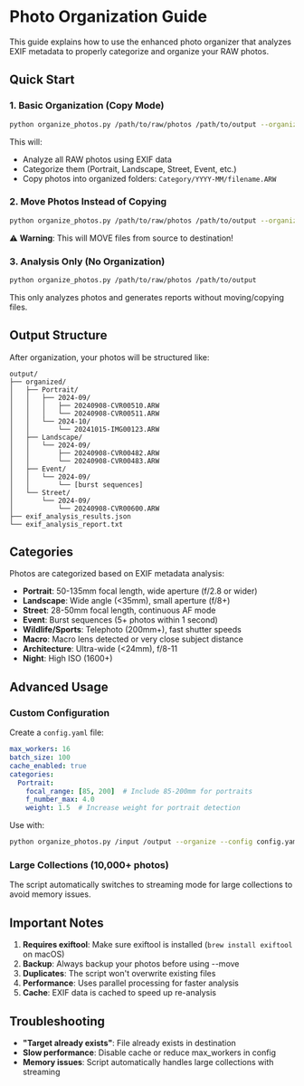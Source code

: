 # Photo Organization Guide

This guide explains how to use the enhanced photo organizer that analyzes EXIF metadata to properly categorize and organize your RAW photos.

## Quick Start

### 1. Basic Organization (Copy Mode)
```bash
python organize_photos.py /path/to/raw/photos /path/to/output --organize
```
This will:
- Analyze all RAW photos using EXIF data
- Categorize them (Portrait, Landscape, Street, Event, etc.)
- Copy photos into organized folders: `Category/YYYY-MM/filename.ARW`

### 2. Move Photos Instead of Copying
```bash
python organize_photos.py /path/to/raw/photos /path/to/output --organize --move
```
⚠️ **Warning**: This will MOVE files from source to destination!

### 3. Analysis Only (No Organization)
```bash
python organize_photos.py /path/to/raw/photos /path/to/output
```
This only analyzes photos and generates reports without moving/copying files.

## Output Structure

After organization, your photos will be structured like:
```
output/
├── organized/
│   ├── Portrait/
│   │   ├── 2024-09/
│   │   │   ├── 20240908-CVR00510.ARW
│   │   │   └── 20240908-CVR00511.ARW
│   │   └── 2024-10/
│   │       └── 20241015-IMG00123.ARW
│   ├── Landscape/
│   │   └── 2024-09/
│   │       ├── 20240908-CVR00482.ARW
│   │       └── 20240908-CVR00483.ARW
│   ├── Event/
│   │   └── 2024-09/
│   │       └── [burst sequences]
│   └── Street/
│       └── 2024-09/
│           └── 20240908-CVR00600.ARW
├── exif_analysis_results.json
└── exif_analysis_report.txt
```

## Categories

Photos are categorized based on EXIF metadata analysis:

- **Portrait**: 50-135mm focal length, wide aperture (f/2.8 or wider)
- **Landscape**: Wide angle (<35mm), small aperture (f/8+)
- **Street**: 28-50mm focal length, continuous AF mode
- **Event**: Burst sequences (5+ photos within 1 second)
- **Wildlife/Sports**: Telephoto (200mm+), fast shutter speeds
- **Macro**: Macro lens detected or very close subject distance
- **Architecture**: Ultra-wide (<24mm), f/8-11
- **Night**: High ISO (1600+)

## Advanced Usage

### Custom Configuration
Create a `config.yaml` file:
```yaml
max_workers: 16
batch_size: 100
cache_enabled: true
categories:
  Portrait:
    focal_range: [85, 200]  # Include 85-200mm for portraits
    f_number_max: 4.0
    weight: 1.5  # Increase weight for portrait detection
```

Use with:
```bash
python organize_photos.py /input /output --organize --config config.yaml
```

### Large Collections (10,000+ photos)
The script automatically switches to streaming mode for large collections to avoid memory issues.

## Important Notes

1. **Requires exiftool**: Make sure exiftool is installed (`brew install exiftool` on macOS)
2. **Backup**: Always backup your photos before using --move
3. **Duplicates**: The script won't overwrite existing files
4. **Performance**: Uses parallel processing for faster analysis
5. **Cache**: EXIF data is cached to speed up re-analysis

## Troubleshooting

- **"Target already exists"**: File already exists in destination
- **Slow performance**: Disable cache or reduce max_workers in config
- **Memory issues**: Script automatically handles large collections with streaming